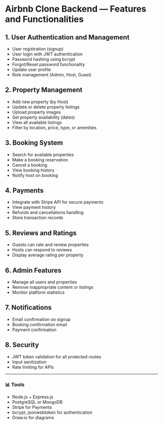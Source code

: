 # Airbnb Clone Backend — Features and Functionalities

## 1. User Authentication and Management
- User registration (signup)
- User login with JWT authentication
- Password hashing using bcrypt
- Forgot/Reset password functionality
- Update user profile
- Role management (Admin, Host, Guest)

## 2. Property Management
- Add new property (by Host)
- Update or delete property listings
- Upload property images
- Set property availability (dates)
- View all available listings
- Filter by location, price, type, or amenities

## 3. Booking System
- Search for available properties
- Make a booking reservation
- Cancel a booking
- View booking history
- Notify host on booking

## 4. Payments
- Integrate with Stripe API for secure payments
- View payment history
- Refunds and cancellations handling
- Store transaction records

## 5. Reviews and Ratings
- Guests can rate and review properties
- Hosts can respond to reviews
- Display average rating per property

## 6. Admin Features
- Manage all users and properties
- Remove inappropriate content or listings
- Monitor platform statistics

## 7. Notifications
- Email confirmation on signup
- Booking confirmation email
- Payment confirmation

## 8. Security
- JWT token validation for all protected routes
- Input sanitization
- Rate limiting for APIs

---

### 📊 Tools
- Node.js + Express.js
- PostgreSQL or MongoDB
- Stripe for Payments
- bcrypt, jsonwebtoken for authentication
- Draw.io for diagrams
